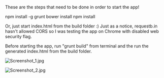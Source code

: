 These are the steps that need to be done in order to start the app!

npm install -g grunt
bower install
npm install

Or, just start index.html from the build folder :)
Just as a notice, requestb.in hasn't allowed CORS so I was testing the app on Chrome with disabled web security flag.

Before starting the app, run "grunt build" from terminal and the run the generated index.html from the build folder.

![Screenshot_1.jpg](https://bitbucket.org/repo/6BbkyM/images/452568274-Screenshot_1.jpg)

![Screenshot_2.jpg](https://bitbucket.org/repo/6BbkyM/images/3911521926-Screenshot_2.jpg)